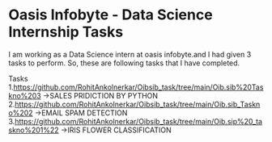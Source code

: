 # Oasis Infobyte - Data Science Internship Tasks
I am working as a Data Science intern at oasis infobyte.and I had given 3 tasks to perform. So, these are following  tasks that I have completed.

Tasks
1.https://github.com/RohitAnkolnerkar/Oibsib_task/tree/main/Oib.sib%20Taskno%203 ->SALES PRIDICTION BY PYTHON
2.https://github.com/RohitAnkolnerkar/Oibsib_task/tree/main/Oib.sib_Taskno%202 ->EMAIL SPAM DETECTION
3.https://github.com/RohitAnkolnerkar/Oibsib_task/tree/main/Oib.sip%20_taskno%201%22 ->IRIS FLOWER CLASSIFICATION

